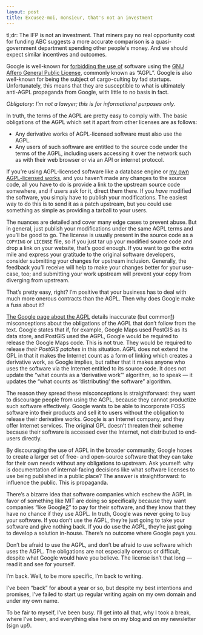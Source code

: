 ```yaml
---
layout: post
title: Excusez-moi, monsieur, that's not an investment
---
```


tl;dr: The IFP is not an investment. That miners pay no real opportunity cost for funding ABC suggests a more accurate comparison is a quasi-government department spending other people's money. And we should expect similar incentives and outcomes.



Google is well-known for [forbidding the use of](https://opensource.google/docs/using/agpl-policy/) software using the [GNU Affero General Public License](https://www.gnu.org/licenses/agpl-3.0.en.html), commonly known as “AGPL”. Google is also well-known for being the subject of cargo-culting by fad startups. Unfortunately, this means that they are susceptible to what is ultimately anti-AGPL propaganda from Google, with little to no basis in fact.

_Obligatory: I’m not a lawyer; this is for informational purposes only._

In truth, the terms of the AGPL are pretty easy to comply with. The basic obligations of the AGPL which set it apart from other licenses are as follows:

*   Any derivative works of AGPL-licensed software must also use the AGPL.
*   Any users of such software are entitled to the source code under the terms of the AGPL, including users accessing it over the network such as with their web browser or via an API or internet protocol.

If you’re using AGPL-licensed software like a database engine or [my own AGPL-licensed works](https://sr.ht/~sircmpwn/sourcehut/), and you haven’t made any changes to the source code, all you have to do is provide a link to the upstream source code somewhere, and if users ask for it, direct them there. If you _have_ modified the software, you simply have to publish your modifications. The easiest way to do this is to send it as a patch upstream, but you could use something as simple as providing a tarball to your users.

The nuances are detailed and cover many edge cases to prevent abuse. But in general, just publish your modifications under the same AGPL terms and you’ll be good to go. The license is usually present in the source code as a `COPYING` or `LICENSE` file, so if you just tar up your modified source code and drop a link on your website, that’s good enough. If you want to go the extra mile and express your gratitude to the original software developers, consider submitting your changes for upstream inclusion. Generally, the feedback you’ll receive will help to make your changes better for your use-case, too; and submitting your work upstream will prevent your copy from diverging from upstream.

That’s pretty easy, right? I’m positive that your business has to deal with much more onerous contracts than the AGPL. Then why does Google make a fuss about it?

[The Google page about the AGPL](https://opensource.google/docs/using/agpl-policy/) details inaccurate (but common[1](#fn:1)) misconceptions about the obligations of the AGPL that don’t follow from the text. Google states that if, for example, Google Maps used PostGIS as its data store, and PostGIS used the AGPL, Google would be required to release the Google Maps code. This is not true. They would be required to release _their PostGIS patches_ in this situation. AGPL does not extend the GPL in that it makes the Internet count as a form of linking which creates a derivative work, as Google implies, but rather that it makes anyone who uses the software via the Internet entitled to its source code. It does not update the “what counts as a ‘derivative work’” algorithm, so to speak — it updates the “what counts as ‘distributing’ the software” algorithm.

The reason they spread these misconceptions is straightforward: they want to discourage people from using the AGPL, because they cannot productize such software effectively. Google wants to be able to incorporate FOSS software into their products and sell it to users without the obligation to release their derivative works. Google is an Internet company, and they offer Internet services. The original GPL doesn’t threaten their scheme because their software is accessed over the Internet, not distributed to end-users directly.

By discouraging the use of AGPL in the broader community, Google hopes to create a larger set of free- and open-source software that they can take for their own needs without any obligations to upstream. Ask yourself: why is documentation of internal-facing decisions like what software licenses to use being published in a public place? The answer is straightforward: to influence the public. This is propaganda.

There’s a bizarre idea that software companies which eschew the AGPL in favor of something like MIT are doing so specifically because they want companies “like Google[2](#fn:2)” to pay for their software, and they know that they have no chance if they use AGPL. In truth, Google was never going to buy your software. If you don’t use the AGPL, they’re just going to take your software and give nothing back. If you do use the AGPL, they’re just going to develop a solution in-house. There’s no outcome where Google pays you.

Don’t be afraid to use the AGPL, and don’t be afraid to use software which uses the AGPL. The obligations are not especially onerous or difficult, despite what Google would have you believe. The license isn’t that long — read it and see for yourself.

I’m back. Well, to be more specific, I’m back to writing.

I’ve been “back” for about a year or so, but despite my best intentions and promises, I’ve failed to start up regular writing again on my own domain and under my own name.

To be fair to myself, I’ve been busy. I’ll get into all that, why I took a break, where I’ve been, and everything else here on my blog and on my newsletter (sign up!).
